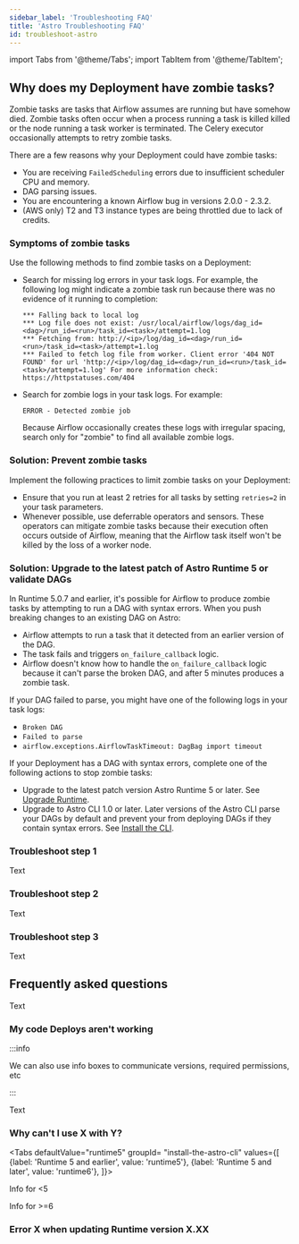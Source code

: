 ```yaml
---
sidebar_label: 'Troubleshooting FAQ'
title: 'Astro Troubleshooting FAQ'
id: troubleshoot-astro
---
```


import Tabs from '@theme/Tabs';
import TabItem from '@theme/TabItem';


## Why does my Deployment have zombie tasks? 

Zombie tasks are tasks that Airflow assumes are running but have somehow died. Zombie tasks often occur when a process running a task is killed killed or the node running a task worker is terminated. The Celery executor occasionally attempts to retry zombie tasks.

There are a few reasons why your Deployment could have zombie tasks:

- You are receiving `FailedScheduling` errors due to insufficient scheduler CPU and memory.
- DAG parsing issues.
- You are encountering a known Airflow bug in versions 2.0.0 - 2.3.2.
- (AWS only) T2 and T3 instance types are being throttled due to lack of credits.

### Symptoms of zombie tasks

Use the following methods to find zombie tasks on a Deployment:

- Search for missing log errors in your task logs. For example, the following log might indicate a zombie task run because there was no evidence of it running to completion:

    ```
    *** Falling back to local log 
    *** Log file does not exist: /usr/local/airflow/logs/dag_id=<dag>/run_id=<run>/task_id=<task>/attempt=1.log 
    *** Fetching from: http://<ip>/log/dag_id=<dag>/run_id=<run>/task_id=<task>/attempt=1.log 
    *** Failed to fetch log file from worker. Client error '404 NOT FOUND' for url 'http://<ip>/log/dag_id=<dag>/run_id=<run>/task_id=<task>/attempt=1.log' For more information check: https://httpstatuses.com/404
    ```

- Search for zombie logs in your task logs. For example:

    ```text
    ERROR - Detected zombie job
    ```

    Because Airflow occasionally creates these logs with irregular spacing, search only for "zombie" to find all available zombie logs. 
    
### Solution: Prevent zombie tasks

Implement the following practices to limit zombie tasks on your Deployment:

- Ensure that you run at least 2 retries for all tasks by setting `retries=2` in your task parameters. 
- Whenever possible, use deferrable operators and sensors. These operators can mitigate zombie tasks because their execution often occurs outside of Airflow, meaning that the Airflow task itself won't be killed by the loss of a worker node.

### Solution: Upgrade to the latest patch of Astro Runtime 5 or validate DAGs

In Runtime 5.0.7 and earlier, it's possible for Airflow to produce zombie tasks by attempting to run a DAG with syntax errors. When you push breaking changes to an existing DAG on Astro:

- Airflow attempts to run a task that it detected from an earlier version of the DAG.
- The task fails and triggers `on_failure_callback` logic.
- Airflow doesn't know how to handle the `on_failure_callback` logic because it can't parse the broken DAG, and after 5 minutes produces a zombie task. 

If your DAG failed to parse, you might have one of the following logs in your task logs:

- `Broken DAG`
- `Failed to parse`
- `airflow.exceptions.AirflowTaskTimeout: DagBag import timeout`

If your Deployment has a DAG with syntax errors, complete one of the following actions to stop zombie tasks:

- Upgrade to the latest patch version Astro Runtime 5 or later. See [Upgrade Runtime](upgrade-runtime.md).
- Upgrade to Astro CLI 1.0 or later. Later versions of the Astro CLI parse your DAGs by default and prevent your from deploying DAGs if they contain syntax errors. See [Install the CLI](cli/install-cli.md).

### Troubleshoot step 1

Text

### Troubleshoot step 2

Text

### Troubleshoot step 3

Text

## Frequently asked questions

Text

### My code Deploys aren't working 

:::info

We can also use info boxes to communicate versions, required permissions, etc

:::

Text

### Why can't I use X with Y?

<Tabs
    defaultValue="runtime5"
    groupId= "install-the-astro-cli"
    values={[
        {label: 'Runtime 5 and earlier', value: 'runtime5'},
        {label: 'Runtime 5 and later', value: 'runtime6'},
    ]}>
<TabItem value="runtime5">

Info for <5

</TabItem>

<TabItem value="runtime6">

Info for >=6


</TabItem>
</Tabs>

### Error X when updating Runtime version X.XX


